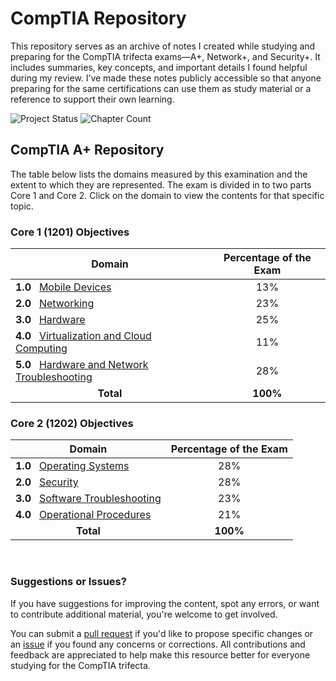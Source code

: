 # CompTIA Repository

This repository serves as an archive of notes I created while studying and preparing for the CompTIA trifecta exams—A+, Network+, and Security+. It includes summaries, key concepts, and important details I found helpful during my review. I’ve made these notes publicly accessible so that anyone preparing for the same certifications can use them as study material or a reference to support their own learning.

<p align="left">
  <img src="https://img.shields.io/badge/Status-In Progress-brightgreen?style=flat-square" alt="Project Status" />
  <img src="https://img.shields.io/badge/Current Chapter-2.0 Networking-blue?style=flat-square" alt="Chapter Count" />
</p>

## CompTIA A+ Repository

The table below lists the domains measured by this examination and the extent to which they are represented. The exam is divided in to two parts Core 1 and Core 2. Click on the domain to view the contents for that specific topic.

### Core 1 (1201) Objectives

| Domain                                      | Percentage of the Exam |
|---------------------------------------------|:-----------------------:|
| **1.0** &nbsp;&nbsp;[Mobile Devices](./CompTIA_A+/1201/MobileDevices.md) | 13% |
| **2.0** &nbsp;&nbsp;[Networking](./CompTIA_A+/1201/Networking.md) | 23% |
| **3.0** &nbsp;&nbsp;[Hardware](./CompTIA_A+/1201/Hardware.md) | 25% |
| **4.0** &nbsp;&nbsp;[Virtualization and Cloud Computing](./CompTIA_A+/1201/Virtual&Cloud.md) | 11% |
| **5.0** &nbsp;&nbsp;[Hardware and Network Troubleshooting](./CompTIA_A+/1201/Hardware&NetworkTrob.md) | 28% |
| <div align="center">**Total**</div> | **100%** |

### Core 2 (1202) Objectives

| Domain                                      | Percentage of the Exam |
|---------------------------------------------|:-----------------------:|
| **1.0** &nbsp;&nbsp;[Operating Systems](./CompTIA_A+/1202/OperatingSystems.md) | 28% |
| **2.0** &nbsp;&nbsp;[Security](./CompTIA_A+/1202/Security.md) | 28% |
| **3.0** &nbsp;&nbsp;[Software Troubleshooting](./CompTIA_A+/1202/SoftwareTrob.md) | 23% |
| **4.0** &nbsp;&nbsp;[Operational Procedures](./CompTIA_A+/1202/OpProcedure.md) | 21% |
| <div align="center">**Total**</div> | **100%** |

<br>

### Suggestions or Issues?

If you have suggestions for improving the content, spot any errors, or want to contribute additional material, you're welcome to get involved.

You can submit a [pull request](https://github.com/FrancisIGP/CompTIA_Notes/pulls) if you'd like to propose specific changes or an [issue](https://github.com/FrancisIGP/CCNA-Document/issues) if you found any concerns or corrections. All contributions and feedback are appreciated to help make this resource better for everyone studying for the CompTIA trifecta.